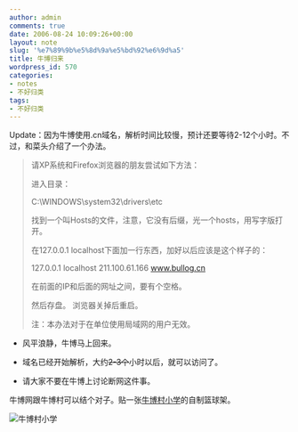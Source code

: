```yaml
---
author: admin
comments: true
date: 2006-08-24 10:09:26+00:00
layout: note
slug: '%e7%89%9b%e5%8d%9a%e5%bd%92%e6%9d%a5'
title: 牛博归来
wordpress_id: 570
categories:
- notes
- 不好归类
tags:
- 不好归类
---
```


Update：因为牛博使用.cn域名，解析时间比较慢，预计还要等待2-12个小时。不过，和菜头介绍了一个办法。





<blockquote>请XP系统和Firefox浏览器的朋友尝试如下方法：

进入目录：

C:\WINDOWS\system32\drivers\etc

找到一个叫Hosts的文件，注意，它没有后缀，光一个hosts，用写字版打开。

在127.0.0.1 localhost下面加一行东西，加好以后应该是这个样子的：

127.0.0.1 localhost
211.100.61.166 www.bullog.cn

在前面的IP和后面的网址之间，要有个空格。

然后存盘。
浏览器关掉后重启。

注：本办法对于在单位使用局域网的用户无效。</blockquote>







	
  * 风平浪静，牛博马上回来。

	
  * 域名已经开始解析，大约<del>2-3个</del>小时以后，就可以访问了。

	
  * 请大家不要在牛博上讨论断网这件事。




牛博网跟牛博村可以结个对子。贴一张[牛博村小学](http://www.2800.zju.edu.cn/zjt7/front/article.php?id=63)的自制篮球架。

![牛博村小学](http://www.2800.zju.edu.cn/zjt7/upload/Image/month4/lanqiujia.jpg)
